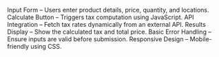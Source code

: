 

Input Form – Users enter product details, price, quantity, and locations.
Calculate Button – Triggers tax computation using JavaScript.
API Integration – Fetch tax rates dynamically from an external API.
Results Display – Show the calculated tax and total price.
Basic Error Handling – Ensure inputs are valid before submission.
Responsive Design – Mobile-friendly using CSS.
